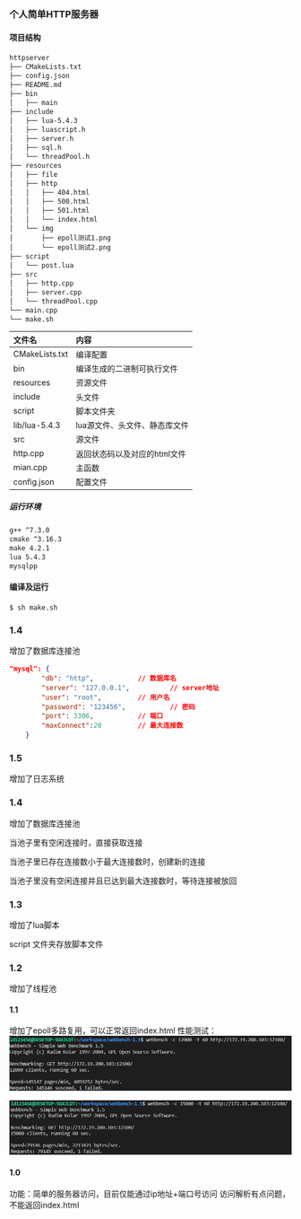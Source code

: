 ### 个人简单HTTP服务器

#### 项目结构

```
httpserver
├── CMakeLists.txt
├── config.json
├── README.md
├── bin
│   ├── main
├── include
│   ├── lua-5.4.3
│   ├── luascript.h
│   ├── server.h
│   ├── sql.h
│   └── threadPool.h
├── resources
│   ├── file
│   ├── http
│   │   ├── 404.html
│   │   ├── 500.html
│   │   ├── 501.html
│   │   └── index.html
│   └── img
│       ├── epoll测试1.png
│       └── epoll测试2.png
├── script
│   └── post.lua
├── src
│   ├── http.cpp
│   ├── server.cpp
│   └── threadPool.cpp
└── main.cpp
└── make.sh
```

|文件名|内容|
|:--|:--|
|CMakeLists.txt|编译配置|
|bin|编译生成的二进制可执行文件|
|resources|资源文件|
|include|头文件|
|script|脚本文件夹|
|lib/lua-5.4.3|lua源文件、头文件、静态库文件|
|src|源文件|
|http.cpp|返回状态码以及对应的html文件|
|mian.cpp|主函数|
|config.json|配置文件|


##### 运行环境
```
g++ ^7.3.0
cmake ^3.16.3
make 4.2.1
lua 5.4.3
mysqlpp
```

#### 编译及运行
```shell
$ sh make.sh
```

### 1.4
增加了数据库连接池

```json
"mysql": {
        "db": "http",			// 数据库名
        "server": "127.0.0.1",	        // server地址
        "user": "root",			// 用户名
        "password": "123456",	        // 密码
        "port": 3306,			// 端口
        "maxConnect":20			// 最大连接数
    }
```



### 1.5
增加了日志系统


### 1.4
增加了数据库连接池

当池子里有空闲连接时，直接获取连接

当池子里已存在连接数小于最大连接数时，创建新的连接

当池子里没有空闲连接并且已达到最大连接数时，等待连接被放回






### 1.3
增加了lua脚本

script 文件夹存放脚本文件


### 1.2
增加了线程池


#### 1.1
增加了epoll多路复用，可以正常返回index.html
性能测试：
![](https://github.com/foregic/myhttp/blob/main/resources/img/epoll%E6%B5%8B%E8%AF%951.png)

![](https://github.com/foregic/myhttp/blob/main/resources/img/epoll%E6%B5%8B%E8%AF%952.png)

#### 1.0
功能：简单的服务器访问，目前仅能通过ip地址+端口号访问
访问解析有点问题，不能返回index.html



